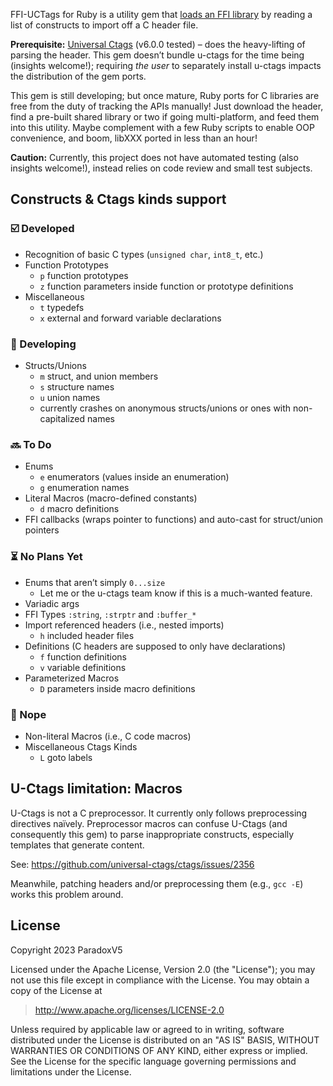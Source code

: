 FFI-UCTags for Ruby is a utility gem that
[loads an FFI library](https://rubydoc.info/gems/ffi/FFI/Library#ffi_lib-instance_method)
by reading a list of constructs to import off a C header file.

**Prerequisite:** [Universal Ctags](https://ctags.io) (v6.0.0 tested) – does the heavy-lifting of parsing the header.
This gem doesn’t bundle u-ctags for the time being (insights welcome!);
requiring *the user* to separately install u-ctags impacts the distribution of the gem ports.

This gem is still developing; but once mature,
Ruby ports for C libraries are free from the duty of tracking the APIs manually!
Just download the header, find a pre-built shared library or two if going multi-platform,
and feed them into this utility.
Maybe complement with a few Ruby scripts to enable OOP convenience, and boom, libXXX ported in less than an hour!

**Caution:** Currently, this project does not have automated testing (also insights welcome!),
instead relies on code review and small test subjects.


## Constructs & Ctags kinds support

### ☑️️ Developed
* Recognition of basic C types (`unsigned char`, `int8_t`, etc.)
* Function Prototypes
  * `p` function prototypes
  * `z` function parameters inside function or prototype definitions
* Miscellaneous
  * `t` typedefs
  * `x` external and forward variable declarations

### 📝 Developing
* Structs/Unions
  * `m` struct, and union members
  * `s` structure names
  * `u` union names
  * currently crashes on anonymous structs/unions or ones with non-capitalized names

### 🔜 To Do
* Enums
  * `e` enumerators (values inside an enumeration)
  * `g` enumeration names
* Literal Macros (macro-defined constants)
  * `d` macro definitions
* FFI callbacks (wraps pointer to functions) and auto-cast for struct/union pointers

### ⏳ No Plans Yet
* Enums that aren’t simply `0...size`
  * Let me or the u-ctags team know if this is a much-wanted feature.
* Variadic args
* FFI Types `:string`, `:strptr` and `:buffer_*`
* Import referenced headers (i.e., nested imports)
  * `h` included header files
* Definitions (C headers are supposed to only have declarations)
  * `f` function definitions
  * `v` variable definitions
* Parameterized Macros
  * `D` parameters inside macro definitions

### 🧊 Nope
* Non-literal Macros (i.e., C code macros)
* Miscellaneous Ctags Kinds
  * `L` goto labels


## U-Ctags limitation: Macros

U-Ctags is not a C preprocessor. It currently only follows preprocessing directives naïvely.
Preprocessor macros can confuse U-Ctags (and consequently this gem) to parse inappropriate constructs,
especially templates that generate content.

See: https://github.com/universal-ctags/ctags/issues/2356

Meanwhile, patching headers and/or preprocessing them (e.g., `gcc -E`) works this problem around.


## License

Copyright 2023 ParadoxV5

Licensed under the Apache License, Version 2.0 (the "License");
you may not use this file except in compliance with the License.
You may obtain a copy of the License at

> http://www.apache.org/licenses/LICENSE-2.0

Unless required by applicable law or agreed to in writing, software
distributed under the License is distributed on an "AS IS" BASIS,
WITHOUT WARRANTIES OR CONDITIONS OF ANY KIND, either express or implied.
See the License for the specific language governing permissions and
limitations under the License.
